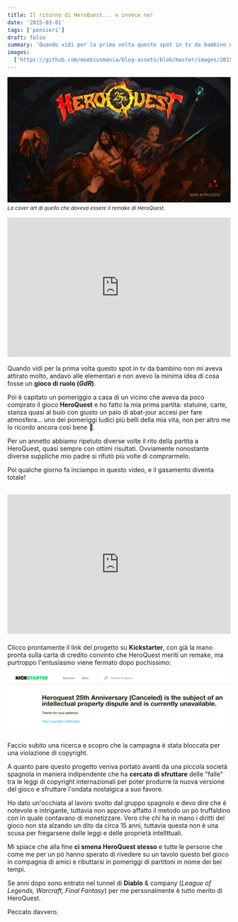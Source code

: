 ```yaml
---
title: Il ritorno di HeroQuest... e invece no!
date: '2015-03-01'
tags: ['pensieri']
draft: false
summary: 'Quando vidi per la prima volta questo spot in tv da bambino non mi aveva attirato molto, andavo alle elementari e non avevo la minima idea di cosa fosse un gioco di ruolo (GdR).'
images:
  ['https://github.com/moebiusmania/blog-assets/blob/master/images/2015/maxresdefault.jpg?raw=true']
---
```


![La cover art di quello che doveva essere il remake di HeroQuest.](https://github.com/moebiusmania/blog-assets/blob/master/images/2015/maxresdefault.jpg?raw=true)<small>_La cover art di quello che doveva essere il remake di HeroQuest._</small>

<iframe width="100%" height="315" src="https://www.youtube.com/embed/wC2QJa8olUk" frameBorder="0" allowFullScreen></iframe>

Quando vidi per la prima volta questo spot in tv da bambino non mi aveva attirato molto, andavo alle elementari e non avevo la minima idea di cosa fosse un **gioco di ruolo (_GdR_)**.

Poi è capitato un pomeriggio a casa di un vicino che aveva da poco comprato il gioco **HeroQuest** e ho fatto la mia prima partita: statuine, carte, stanza quasi al buio con giusto un paio di abat-jour accesi per fare atmosfera... uno dei pomeriggi ludici più belli della mia vita, non per altro me lo ricordo ancora così bene 🙂.

Per un annetto abbiamo ripetuto diverse volte il rito della partita a HeroQuest, quasi sempre con ottimi risultati. Ovviamente nonostante diverse suppliche mio padre si rifutò più volte di comprarmelo.

Poi qualche giorno fa inciampo in questo video, e il gasamento diventa totale!

## <iframe width="100%" height="315" src="https://www.youtube.com/embed/2iaC-UpA5r4" frameBorder="0" allowFullScreen></iframe>

Clicco prontamente il link del progetto su **Kickstarter**, con già la mano pronta sulla carta di credito convinto che HeroQuest meriti un remake, ma purtroppo l'entusiasmo viene fermato dopo pochissimo:

![](https://github.com/moebiusmania/blog-assets/blob/master/images/2015/Schermata-2015-03-02-alle-01-54-44.png?raw=true)

Faccio subito una ricerca e scopro che la campagna è stata bloccata per una violazione di copyright.

A quanto pare questo progetto veniva portato avanti da una piccola società spagnola in maniera indipendente che ha **cercato di sfruttare** delle "falle" tra le leggi di copyright internazionali per poter produrre la nuova versione del gioco e sfruttare l'ondata nostalgica a suo favore.

Ho dato un'occhiata al lavoro svolto dal gruppo spagnolo e devo dire che è notevole e intrigante, tuttavia non approvo affatto il metodo un pò truffaldino con in quale contavano di monetizzare. Vero che chi ha in mano i diritti del gioco non sta alzando un dito da circa 15 anni, tuttavia questa non è una scusa per fregarsene delle leggi e delle proprietà intellttuali.

Mi spiace che alla fine **ci smena HeroQuest stesso** e tutte le persone che come me per un pò hanno sperato di rivedere su un tavolo questo bel gioco in compagnia di amici e ributtarsi in pomeriggi di partitoni in nome dei bei tempi.

Se anni dopo sono entrato nel tunnel di **Diablo** & company (_League of Legends, Warcraft, Final Fantasy_) per me personalmente è tutto merito di HeroQuest.

Peccato davvero.
